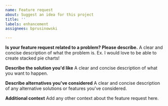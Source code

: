 ```yaml
---
name: Feature request
about: Suggest an idea for this project
title: ''
labels: enhancement
assignees: bprusinowski

---
```


**Is your feature request related to a problem? Please describe.**
A clear and concise description of what the problem is. Ex. I would love to be able to create stacked pie charts!

**Describe the solution you'd like**
A clear and concise description of what you want to happen.

**Describe alternatives you've considered**
A clear and concise description of any alternative solutions or features you've considered.

**Additional context**
Add any other context about the feature request here.
